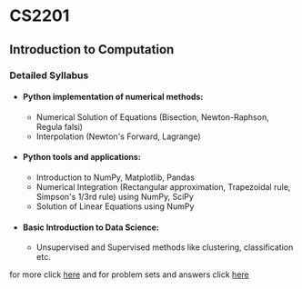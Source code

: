 # CS2201
## Introduction to Computation

### Detailed Syllabus

- #### Python implementation of numerical methods: 
  - Numerical Solution of Equations (Bisection, Newton-Raphson, Regula falsi)
  - Interpolation (Newton's Forward, Lagrange)

- #### Python tools and applications:
  - Introduction to NumPy, Matplotlib, Pandas
  - Numerical Integration (Rectangular approximation, Trapezoidal rule, Simpson's 1/3rd rule) using NumPy, SciPy
  - Solution of Linear Equations using NumPy

- #### Basic Introduction to Data Science:
  - Unsupervised and Supervised methods like clustering, classification etc.

for more click [here](https://www.iiserkol.ac.in/teaching-plan/course/2023/Spring/CS2201/)
and for problem sets and answers click [here](https://docs.google.com/document/d/1J9POIQxRu_f0pFDaO-FS0DEN64xWiuHcs5nx5wrZ3l4/edit)